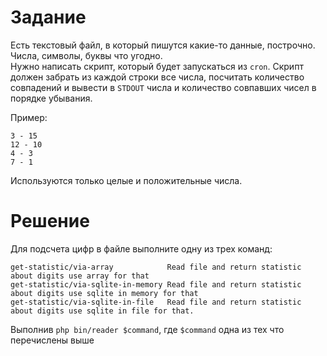 # Задание
Есть текстовый файл, в который пишутся какие-то данные, построчно.
Числа, символы, буквы что угодно.  
Нужно написать скрипт, который будет запускаться из `cron`.
Скрипт должен забрать из каждой строки все числа, посчитать количество
совпадений и вывести в `STDOUT` числа и количество совпавших чисел в порядке
убывания.

Пример:
```text
3 - 15
12 - 10
4 - 3
7 - 1
```

Используются только целые и положительные числа.

# Решение
Для подсчета цифр в файле выполните одну из трех команд:
```text
get-statistic/via-array            Read file and return statistic about digits use array for that             
get-statistic/via-sqlite-in-memory Read file and return statistic about digits use sqlite in memory for that  
get-statistic/via-sqlite-in-file   Read file and return statistic about digits use sqlite in file for that.   
```
Выполнив `php bin/reader $command`, где `$command` одна из тех что перечислены выше
